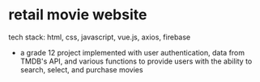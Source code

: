 # retail movie website
tech stack: html, css, javascript, vue.js, axios, firebase
- a grade 12 project implemented with user authentication, data from TMDB's API, and various functions to provide users with the ability to search, select, and purchase movies

